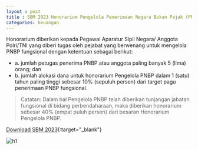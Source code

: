 ```yaml
---
layout : post
title : SBM 2023 Honorarium Pengelola Penerimaan Negara Bukan Pajak (PNBP)
categories: keuangan
---
```


Honorarium diberikan kepada Pegawai Aparatur Sipil Negara/ Anggota Polri/TNI yang diberi tugas oleh pejabat yang berwenang untuk mengelola PNBP fungsional dengan ketentuan sebagai berikut:
- a. jumlah petugas penerima PNBP atau anggota paling banyak 5 (lima) orang; dan
- b. jumlah alokasi dana untuk honorarium Pengelola PNBP dalam 1 (satu) tahun paling tinggi sebesar 10% (sepuluh persen) dari target pagu penerimaan PNBP fungsional.

> Catatan: Dalam hal Pengelola PNBP telah diberikan tunjangan jabatan fungsional di bidang perbendaharaan, maka diberikan honorarium sebesar 40% (empat puluh persen) dari besaran Honorarium Pengelola PNBP.

[Download SBM 2023](https://f005.backblazeb2.com/file/SBM2023/SBM_2023.pdf){:target="_blank"}

![h1](https://f005.backblazeb2.com/file/SBM2023/SBM_2023_page-0008.jpg)